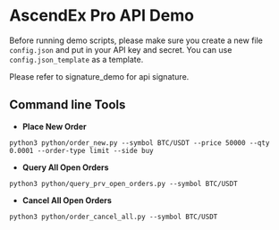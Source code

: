 # AscendEx Pro API Demo 

Before running demo scripts, please make sure you create a new file `config.json` and put in your API key and secret. You can use `config.json_template` as a template. 

Please refer to signature_demo for api signature.

## Command line Tools

- **Place New Order**
```
python3 python/order_new.py --symbol BTC/USDT --price 50000 --qty 0.0001 --order-type limit --side buy
```
- **Query All Open Orders**
```
python3 python/query_prv_open_orders.py --symbol BTC/USDT
```

- **Cancel All Open Orders**
```
python3 python/order_cancel_all.py --symbol BTC/USDT
```